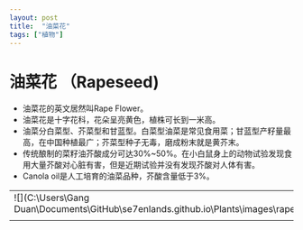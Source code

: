 ```yaml
---
layout: post
title:  "油菜花"
tags: ["植物"]
---
```


# 油菜花 （Rapeseed)

- 油菜花的英文居然叫Rape Flower。
- 油菜花是十字花科，花朵呈亮黄色，植株可长到一米高。
- 油菜分白菜型、芥菜型和甘蓝型。白菜型油菜是常见食用菜；甘蓝型产籽量最高，在中国种植最广；芥菜型种子无毒，磨成粉末就是黄芥末。
- 传统酿制的菜籽油芥酸成分可达30%~50%。在小白鼠身上的动物试验发现食用大量芥酸对心脏有害，但是近期试验并没有发现芥酸对人体有害。
- Canola oil是人工培育的油菜品种，芥酸含量低于3%。


|   |   |
| - | - |
| ![](C:\Users\Gang Duan\Documents\GitHub\se7enlands.github.io\Plants\images\rapeseed.jpg) | ![](C:\Users\Gang Duan\Documents\GitHub\se7enlands.github.io\Plants\images\rapeseed_drawing.jpg) |
|   |   |